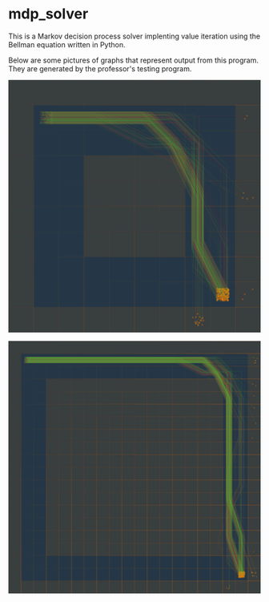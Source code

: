 # mdp_solver
This is a Markov decision process solver implenting value iteration using the Bellman equation written in Python. 

Below are some pictures of graphs that represent output from this program. They are generated by the professor's testing program.

![example output](https://github.com/nbridges-code/mdp_solver/blob/main/output_graphs/track-mdp-2022-04-11%253A%253A20%253A06%253A18.png)

![another example](https://github.com/nbridges-code/mdp_solver/blob/main/output_graphs/track-mdp-2022-04-11%253A%253A20%253A06%253A38.png)
